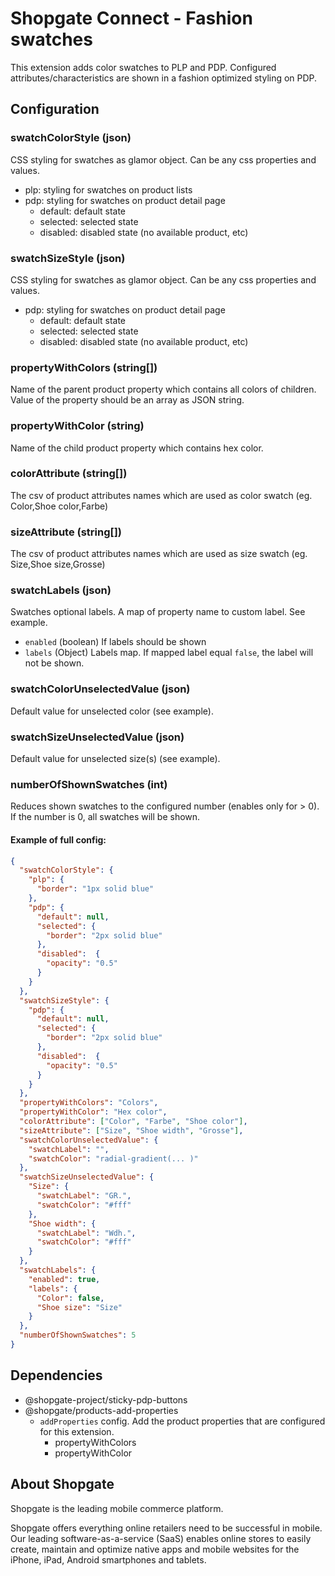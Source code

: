 # Shopgate Connect - Fashion swatches

This extension adds color swatches to PLP and PDP.
Configured attributes/characteristics are shown in a fashion optimized styling on PDP.

## Configuration

### swatchColorStyle (json)
CSS styling for swatches as glamor object. Can be any css properties and values.
- plp: styling for swatches on product lists
- pdp: styling for swatches on product detail page
    - default: default state
    - selected: selected state
    - disabled: disabled state (no available product, etc)

### swatchSizeStyle (json)
CSS styling for swatches as glamor object. Can be any css properties and values.
- pdp: styling for swatches on product detail page
    - default: default state
    - selected: selected state
    - disabled: disabled state (no available product, etc)

### propertyWithColors (string[])
Name of the parent product property which contains all colors of children.
Value of the property should be an array as JSON string.

### propertyWithColor (string)
Name of the child product property which contains hex color.

### colorAttribute (string[])
The csv of product attributes names which are used as color swatch (eg. Color,Shoe color,Farbe)

### sizeAttribute (string[])
The csv of product attributes names which are used as size swatch (eg. Size,Shoe size,Grosse)

### swatchLabels (json)
Swatches optional labels. A map of property name to custom label. See example.

- `enabled` (boolean) If labels should be shown
- `labels` (Object) Labels map. If mapped label equal `false`, the label will not be shown.

### swatchColorUnselectedValue (json)
Default value for unselected color (see example).

### swatchSizeUnselectedValue (json)
Default value for unselected size(s) (see example).

### numberOfShownSwatches (int)
Reduces shown swatches to the configured number (enables only for > 0). If the number is 0, all swatches will be shown.

#### Example of full config:
```json
{
  "swatchColorStyle": {
    "plp": {
      "border": "1px solid blue"
    },
    "pdp": {
      "default": null,
      "selected": {
        "border": "2px solid blue"
      },
      "disabled":  {
        "opacity": "0.5"
      }
    }
  },
  "swatchSizeStyle": {
    "pdp": {
      "default": null,
      "selected": {
        "border": "2px solid blue"
      },
      "disabled":  {
        "opacity": "0.5"
      }
    }
  },
  "propertyWithColors": "Colors",
  "propertyWithColor": "Hex color",
  "colorAttribute": ["Color", "Farbe", "Shoe color"],
  "sizeAttribute": ["Size", "Shoe width", "Grosse"],
  "swatchColorUnselectedValue": {
    "swatchLabel": "",
    "swatchColor": "radial-gradient(... )"
  },
  "swatchSizeUnselectedValue": {
    "Size": {
      "swatchLabel": "GR.",
      "swatchColor": "#fff"
    },
    "Shoe width": {
      "swatchLabel": "Wdh.",
      "swatchColor": "#fff"
    }
  },
  "swatchLabels": {
    "enabled": true,
    "labels": {
      "Color": false,
      "Shoe size": "Size"
    }
  },
  "numberOfShownSwatches": 5
}
```

## Dependencies
- @shopgate-project/sticky-pdp-buttons
- @shopgate/products-add-properties
    - `addProperties` config. Add the product properties that are configured for this extension.
        - propertyWithColors
        - propertyWithColor

## About Shopgate

Shopgate is the leading mobile commerce platform.

Shopgate offers everything online retailers need to be successful in mobile. Our leading
software-as-a-service (SaaS) enables online stores to easily create, maintain and optimize native
apps and mobile websites for the iPhone, iPad, Android smartphones and tablets.
